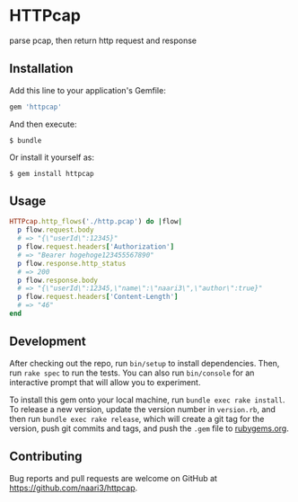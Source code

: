 # HTTPcap

parse pcap, then return http request and response

## Installation

Add this line to your application's Gemfile:

```ruby
gem 'httpcap'
```

And then execute:

    $ bundle

Or install it yourself as:

    $ gem install httpcap

## Usage

```ruby
HTTPcap.http_flows('./http.pcap') do |flow|
  p flow.request.body
  # => "{\"userId\":12345}"
  p flow.request.headers['Authorization']
  # => "Bearer hogehoge123455567890"
  p flow.response.http_status
  # => 200
  p flow.response.body
  # => "{\"userId\":12345,\"name\":\"naari3\",\"author\":true}"
  p flow.request.headers['Content-Length']
  # => "46"
end
```

## Development

After checking out the repo, run `bin/setup` to install dependencies. Then, run `rake spec` to run the tests. You can also run `bin/console` for an interactive prompt that will allow you to experiment.

To install this gem onto your local machine, run `bundle exec rake install`. To release a new version, update the version number in `version.rb`, and then run `bundle exec rake release`, which will create a git tag for the version, push git commits and tags, and push the `.gem` file to [rubygems.org](https://rubygems.org).

## Contributing

Bug reports and pull requests are welcome on GitHub at https://github.com/naari3/httpcap.
